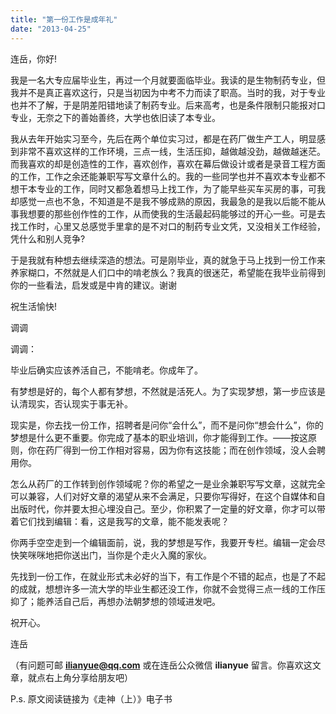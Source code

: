 ```yaml
---
title: "第一份工作是成年礼"
date: "2013-04-25"
---
```


连岳，你好!

我是一名大专应届毕业生，再过一个月就要面临毕业。我读的是生物制药专业，但我并不是真正喜欢这行，只是当初因为中考不力而读了职高。当时的我，对于专业也并不了解，于是阴差阳错地读了制药专业。后来高考，也是条件限制只能报对口专业，无奈之下的善始善终，大学也依旧读了本专业。

我从去年开始实习至今，先后在两个单位实习过，都是在药厂做生产工人，明显感到非常不喜欢这样的工作环境，三点一线，生活压抑，越做越没劲，越做越迷茫。而我喜欢的却是创造性的工作，喜欢创作，喜欢在幕后做设计或者是录音工程方面的工作，工作之余还能兼职写写文章什么的。我的一些同学也并不喜欢本专业都不想干本专业的工作，同时又都急着想马上找工作，为了能早些买车买房的事，可我却感觉一点也不急，不知道是不是我不够成熟的原因，我最急的是我以后能不能从事我想要的那些创作性的工作，从而使我的生活最起码能够过的开心一些。可是去找工作时，心里又总感觉手里拿的是不对口的制药专业文凭，又没相关工作经验，凭什么和别人竞争?

于是我就有种想去继续深造的想法。可是刚毕业，真的就急于马上找到一份工作来养家糊口，不然就是人们口中的啃老族么？我真的很迷茫，希望能在我毕业前得到你的一些看法，启发或是中肯的建议。谢谢

祝生活愉快!

调调

调调：

毕业后确实应该养活自己，不能啃老。你成年了。

有梦想是好的，每个人都有梦想，不然就是活死人。为了实现梦想，第一步应该是认清现实，否认现实于事无补。

现实是，你去找一份工作，招聘者是问你“会什么”，而不是问你“想会什么”，你的梦想是什么更不重要。你完成了基本的职业培训，你才能得到工作。——按这原则，你在药厂得到一份工作相对容易，因为你有这技能；而在创作领域，没人会聘用你。

怎么从药厂的工作转到创作领域呢？你的希望之一是业余兼职写写文章，这就完全可以兼容，人们对好文章的渴望从来不会满足，只要你写得好，在这个自媒体和自出版时代，你并要太担心埋没自己。至少，你积累了一定量的好文章，你才可以带着它们找到编辑：看，这是我写的文章，能不能发表呢？

你两手空空走到一个编辑面前，说，我的梦想是写作，我要开专栏。编辑一定会尽快笑咪咪地把你送出门，当你是个走火入魔的家伙。

先找到一份工作，在就业形式未必好的当下，有工作是个不错的起点，也是了不起的成就，想想许多一流大学的毕业生都还没工作，你就不会觉得三点一线的工作压抑了；能养活自己后，再想办法朝梦想的领域进发吧。

祝开心。

连岳

（有问题可邮 **ilianyue@qq.com** 或在连岳公众微信 **ilianyue** 留言。你喜欢这文章，就点右上角分享给朋友吧）

P.s. 原文阅读链接为《走神（上）》电子书
